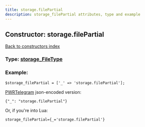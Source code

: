 ```yaml
---
title: storage.filePartial
description: storage_filePartial attributes, type and example
---
```

## Constructor: storage.filePartial  
[Back to constructors index](index.md)






### Type: [storage\_FileType](../types/storage_FileType.md)


### Example:

```
$storage_filePartial = ['_' => 'storage.filePartial'];
```  

[PWRTelegram](https://pwrtelegram.xyz) json-encoded version:

```
{"_": "storage.filePartial"}
```


Or, if you're into Lua:  


```
storage_filePartial={_='storage.filePartial'}

```


